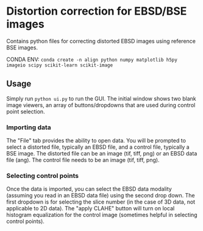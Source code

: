 # Distortion correction for EBSD/BSE images

Contains python files for correcting distorted EBSD images using reference BSE images.

CONDA ENV: `conda create -n align python numpy matplotlib h5py imageio scipy scikit-learn scikit-image`


## Usage

Simply run `python ui.py` to run the GUI. The initial window shows two blank image viewers, an array of buttons/dropdowns that are used during control point selection.

### Importing data

The "File" tab provides the ability to open data. You will be prompted to select a distorted file, typically an EBSD file, and a control file, typically a BSE image. The distorted file can be an image (tif, tiff, png) or an EBSD data file (ang). The control file needs to be an image (tif, tiff, png).

### Selecting control points

Once the data is imported, you can select the EBSD data modality (assuming you read in an EBSD data file) using the second drop down. The first dropdown is for selecting the slice number (in the case of 3D data, not applicable to 2D data). The "apply CLAHE" button will turn on local histogram equalization for the control image (sometimes helpful in selecting control points).
